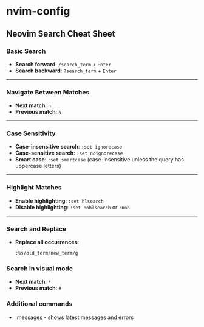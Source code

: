 # nvim-config

## Neovim Search Cheat Sheet

### Basic Search

- **Search forward**: `/search_term` + `Enter`
- **Search backward**: `?search_term` + `Enter`

---

### Navigate Between Matches

- **Next match**: `n`
- **Previous match**: `N`

---

### Case Sensitivity

- **Case-insensitive search**: `:set ignorecase`
- **Case-sensitive search**: `:set noignorecase`
- **Smart case**: `:set smartcase` (case-insensitive unless the query has uppercase letters)

---

### Highlight Matches

- **Enable highlighting**: `:set hlsearch`
- **Disable highlighting**: `:set nohlsearch` or `:noh`

---

### Search and Replace

- **Replace all occurrences**:
  ```vim
  :%s/old_term/new_term/g
  ```

### Search in visual mode

- **Next match**: `*`
- **Previous match**: `#`

### Additional commands

- :messages - shows latest messages and errors
